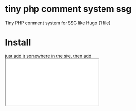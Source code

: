 # tiny php comment system ssg
Tiny PHP comment system for SSG like Hugo (1 file)

# Install
just add it somewhere in the site, then add <iframe src="/comment-system/?slug=post1"> elements like this which point to the PHP 
folder that contains the comment system, combined with a slug paramenter.

# Styling
Just edit the <style> element inside of the PHP file.

# Motivation
I don't like existing systems, (Then again, I haven't tried any systems, and also Haven't looked at many systems at all) because it's mostly extremely large for what seems like a simple task, or you have to login, or it requires JavaScript.
  I bet there are more people that do exactly the same thing I do, but because they all name their stuff differently, it's impossible to find it.
  I also wanted to try it myself, just to see how far I would get.

# Todo
- Add a system with e-mail, so that en e-mail will be sent when you get a message
- Actually battle test it out in the field
